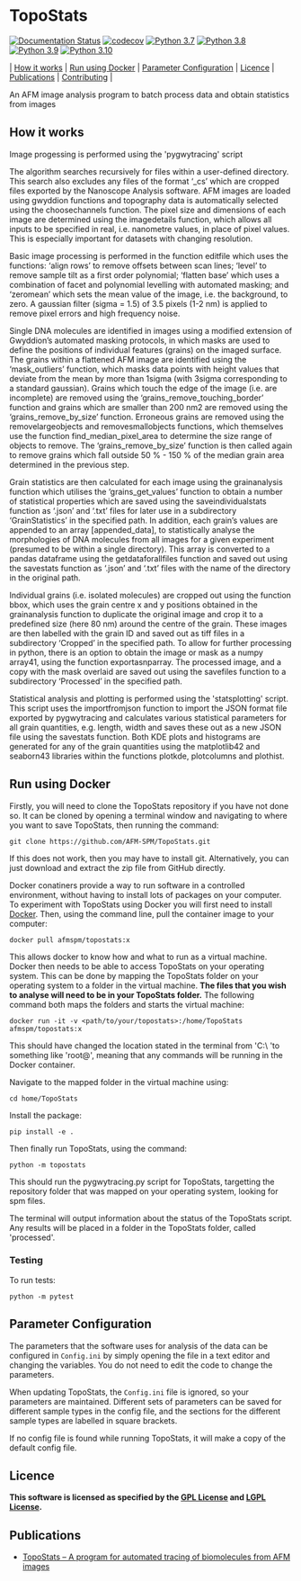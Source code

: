 # TopoStats

[![Documentation Status](https://readthedocs.org/projects/topostats/badge/?version=dev)](https://topostats.readthedocs.io/en/dev/?badge=dev)
[![codecov](https://codecov.io/gh/AFM-SPM/TopoStats/branch/main/graph/badge.svg)](https://codecov.io/gh/AFM-SPM/TopoStats)
[![Python 3.7](https://img.shields.io/badge/python-3.7-blue.svg)](https://www.python.org/downloads/release/python-370/)
[![Python 3.8](https://img.shields.io/badge/python-3.8-blue.svg)](https://www.python.org/downloads/release/python-380/)
[![Python 3.9](https://img.shields.io/badge/python-3.9-blue.svg)](https://www.python.org/downloads/release/python-390/)
[![Python 3.10](https://img.shields.io/badge/python-3.10-blue.svg)](https://www.python.org/downloads/release/python-360/)

| [How it works](#how-it-works) | [Run using Docker](#run-using-docker) | [Parameter Configuration](#parameter-configuration) | [Licence](#licence) | [Publications](#publications) | [Contributing](contributing.md) |

An AFM image analysis program to batch process data and obtain statistics from images

## How it works

Image progessing is performed using the 'pygwytracing' script

The algorithm searches recursively for files within a user-defined directory.
This search also excludes any files of the format ‘_cs’ which are cropped files exported by the Nanoscope Analysis software.
AFM images are loaded  using gwyddion functions and topography data is automatically selected using the choosechannels function.
The pixel size and dimensions of each image are determined using the imagedetails function, which allows all inputs to be specified in real, i.e. nanometre values, in place of pixel values.
This is especially important for datasets with changing resolution.

Basic image processing is performed in the function editfile which uses the functions: ‘align rows’ to remove offsets between scan lines; ‘level’ to remove sample tilt as a first order polynomial; ‘flatten base’ which uses a combination of facet and polynomial levelling with automated masking; and ‘zeromean’ which sets the mean value of the image, i.e. the background, to zero.
A gaussian filter (sigma = 1.5) of 3.5 pixels (1-2 nm) is applied to remove pixel errors and high frequency noise.

Single DNA molecules are identified in images using a modified extension of Gwyddion’s automated masking protocols, in which masks are used to define the positions of individual features (grains) on the imaged surface.
The grains within a flattened AFM image are identified using the ‘mask_outliers’ function, which masks data  points with height values that deviate from the mean by more than 1sigma (with 3sigma corresponding to a standard gaussian).
Grains which touch the edge of the image (i.e. are incomplete) are removed using the ‘grains_remove_touching_border’ function and grains which are smaller than 200 nm2 are removed using the ‘grains_remove_by_size’ function.
Erroneous grains are removed using the removelargeobjects and removesmallobjects functions, which themselves use the function find_median_pixel_area to determine the size range of objects to remove. The ‘grains_remove_by_size’ function is then called again to remove grains which fall outside 50 % - 150 % of the median grain area determined in the previous step.

Grain statistics are then calculated for each image using the grainanalysis function which utilises the ‘grains_get_values’ function to obtain a number of statistical properties which are saved using the saveindividualstats function as ‘.json’ and ‘.txt’ files for later use in a subdirectory ‘GrainStatistics’ in the specified path.
In addition, each grain’s values are appended to an array [appended_data], to statistically analyse the morphologies of DNA molecules from all images for a given experiment (presumed to be within a single  directory).
This array is converted to a pandas dataframe using the getdataforallfiles function and saved out using the savestats function as ‘.json’ and ‘.txt’ files with the name of the directory in the original path.

Individual grains (i.e. isolated molecules) are cropped out using the function bbox, which uses the grain centre x and y positions obtained in the grainanalysis function to duplicate the original image and crop it to a predefined size (here 80 nm) around the centre of the grain. These images are then labelled with the grain ID and saved out as tiff files in a subdirectory ‘Cropped’ in the specified path.
To allow for further processing in python, there is an option to obtain the image or mask as a numpy array41, using the function exportasnparray. The processed image, and a copy with the mask overlaid are saved out using the savefiles function to a subdirectory ‘Processed’ in the specified path.

Statistical analysis and plotting is performed using the 'statsplotting' script.
This script uses the importfromjson function to import the JSON format file exported by pygwytracing and calculates various statistical parameters for all grain quantities, e.g. length, width and saves these out as a new JSON file using the savestats function.
Both KDE plots and histograms are generated for any of the grain quantities using the matplotlib42 and seaborn43 libraries within the functions plotkde, plotcolumns and plothist.

## Run using Docker

Firstly, you will need to clone the TopoStats repository if you have not done so. It can be cloned by opening a terminal window and navigating to where you want to save TopoStats, then running the command:

```
git clone https://github.com/AFM-SPM/TopoStats.git
```

If this does not work, then you may have to install git. Alternatively, you can just download and extract the zip file from GitHub directly.

Docker conatiners provide a way to run software in a controlled environment, without having to install lots of packages on your computer. To experiment with TopoStats using Docker you will first need to install [Docker](https://docs.docker.com/get-docker/). Then, using the command line, pull the container image to your computer:

```
docker pull afmspm/topostats:x
```

This allows docker to know how and what to run as a virtual machine. Docker then needs to be able to access TopoStats on your operating system. This can be done by mapping the TopoStats folder on your operating system to a folder in the virtual machine. **The files that you wish to analyse will need to be in your TopoStats folder.** The following command both maps the folders and starts the virtual machine:

```
docker run -it -v <path/to/your/topostats>:/home/TopoStats afmspm/topostats:x
```

This should have changed the location stated in the terminal from 'C:\ 'to something like 'root@', meaning that any commands will be running in the Docker container.

Navigate to the mapped folder in the virtual machine using:

```
cd home/TopoStats
```

Install the package:

```
pip install -e .
```

Then finally run TopoStats, using the command:

```
python -m topostats
```

This should run the pygwytracing.py script for TopoStats, targetting the repository folder that was mapped on your operating system, looking for spm files.

The terminal will output information about the status of the TopoStats script. Any results will be placed in a folder in the TopoStats folder, called 'processed'.

### Testing

To run tests:

```
python -m pytest
```

## Parameter Configuration

The parameters that the software uses for analysis of the data can be configured in `Config.ini` by simply opening the file in a text editor and changing the variables. You do not need to edit the code to change the parameters.

When updating TopoStats, the `Config.ini` file is ignored, so your parameters are maintained. Different sets of parameters can be saved for different sample types in the config file, and the sections for the different sample types are labelled in square brackets.

If no config file is found while running TopoStats, it will make a copy of the default config file.

## Licence

**This software is licensed as specified by the [GPL License](COPYING) and [LGPL License](COPYING.LESSER).**

## Publications

- [TopoStats – A program for automated tracing of biomolecules from AFM images](https://www.sciencedirect.com/science/article/pii/S1046202321000207)
